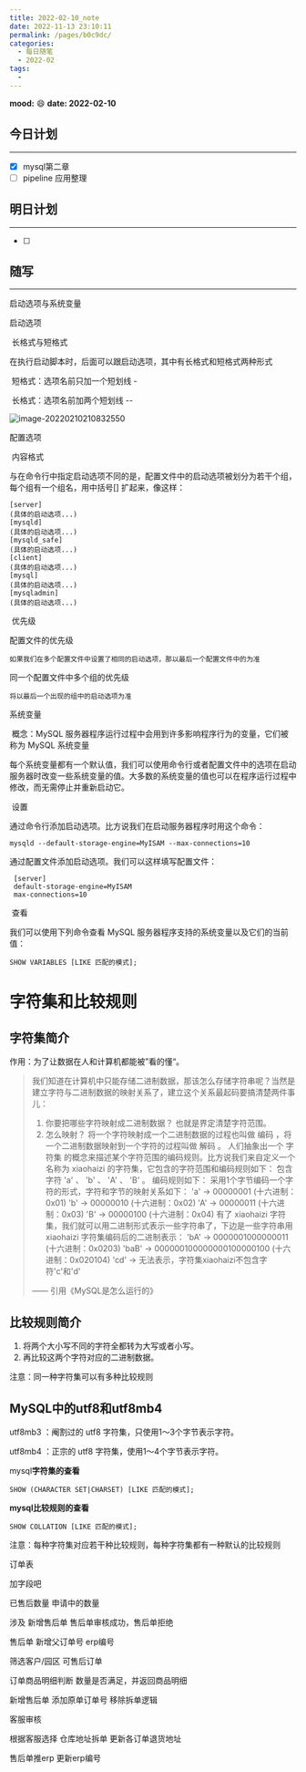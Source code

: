 ```yaml
---
title: 2022-02-10_note
date: 2022-11-13 23:10:11
permalink: /pages/b0c9dc/
categories:
  - 每日随笔
  - 2022-02
tags:
  - 
---
```

**mood:** :smile:  									**date: 2022-02-10**  

## 今日计划  
------
- [x]  mysql第二章
- [ ]  pipeline 应用整理
## 明日计划  
------
- [ ]  
## 随写 
------

启动选项与系统变量

启动选项

​	长格式与短格式

​	在执行启动脚本时，后面可以跟启动选项，其中有长格式和短格式两种形式

​	短格式：选项名前只加一个短划线 - 

​	长格式：选项名前加两个短划线 -- 

![image-20220210210832550](https://img.ggball.top/picGo/image-20220210210832550.png)

配置选项

​	内容格式

与在命令行中指定启动选项不同的是，配置文件中的启动选项被划分为若干个组，每个组有一个组名，用中括号[] 扩起来，像这样：

```
[server] 
(具体的启动选项...) 
[mysqld] 
(具体的启动选项...) 
[mysqld_safe] 
(具体的启动选项...) 
[client] 
(具体的启动选项...) 
[mysql] 
(具体的启动选项...) 
[mysqladmin] 
(具体的启动选项...)
```

​	优先级

配置文件的优先级

	如果我们在多个配置文件中设置了相同的启动选项，那以最后一个配置文件中的为准

同一个配置文件中多个组的优先级

```
将以最后一个出现的组中的启动选项为准
```

系统变量

​	概念：MySQL 服务器程序运行过程中会用到许多影响程序行为的变量，它们被称为 MySQL 系统变量

​	每个系统变量都有一个默认值，我们可以使用命令行或者配置文件中的选项在启动服务器时改变一些系统变量的值。大多数的系统变量的值也可以在程序运行过程中修改，而无需停止并重新启动它。

​	设置

通过命令行添加启动选项。比方说我们在启动服务器程序时用这个命令：

```
mysqld --default-storage-engine=MyISAM --max-connections=10
```

通过配置文件添加启动选项。我们可以这样填写配置文件：

```
 [server]
 default-storage-engine=MyISAM 
 max-connections=10
```

​	查看

我们可以使用下列命令查看 MySQL 服务器程序支持的系统变量以及它们的当前值：

```
SHOW VARIABLES [LIKE 匹配的模式];
```



# 字符集和比较规则

## 字符集简介

作用：为了让数据在人和计算机都能被”看的懂“。

> 我们知道在计算机中只能存储二进制数据，那该怎么存储字符串呢？当然是建立字符与二进制数据的映射关系了，建立这个关系最起码要搞清楚两件事儿：
> 1. 你要把哪些字符映射成二进制数据？
> 也就是界定清楚字符范围。
> 2. 怎么映射？
> 将一个字符映射成一个二进制数据的过程也叫做 编码 ，将一个二进制数据映射到一个字符的过程叫做 解码 。
> 人们抽象出一个 字符集 的概念来描述某个字符范围的编码规则。比方说我们来自定义一个名称为 xiaohaizi 的字符集，它包含的字符范围和编码规则如下：
> 包含字符 'a' 、 'b' 、 'A' 、 'B' 。
> 编码规则如下：
> 采用1个字节编码一个字符的形式，字符和字节的映射关系如下：
>  'a' -> 00000001 (十六进制：0x01) 
>  'b' -> 00000010 (十六进制：0x02) 
>  'A' -> 00000011 (十六进制：0x03) 
>  'B' -> 00000100 (十六进制：0x04)
> 有了 xiaohaizi 字符集，我们就可以用二进制形式表示一些字符串了，下边是一些字符串用 xiaohaizi 字符集编码后的二进制表示：
> 'bA' -> 0000001000000011  (十六进制：0x0203) 
> 'baB' -> 000000100000000100000100  (十六进制：0x020104) 
> 'cd' -> 无法表示，字符集xiaohaizi不包含字符'c'和'd'
>
> —— 引用《MySQL是怎么运行的》

## 比较规则简介

1. 将两个大小写不同的字符全都转为大写或者小写。
2. 再比较这两个字符对应的二进制数据。

注意：同一种字符集可以有多种比较规则



## MySQL中的utf8和utf8mb4



utf8mb3 ：阉割过的 utf8 字符集，只使用1～3个字节表示字符。

utf8mb4 ：正宗的 utf8 字符集，使用1～4个字节表示字符。



 mysql**字符集的查看**

```
SHOW (CHARACTER SET|CHARSET) [LIKE 匹配的模式];
```

**mysql比较规则的查看**

```
SHOW COLLATION [LIKE 匹配的模式];
```

注意：每种字符集对应若干种比较规则，每种字符集都有一种默认的比较规则



订单表 

加字段吧

 已售后数量 申请中的数量 



涉及 新增售后单  售后单审核成功，售后单拒绝



售后单 新增父订单号  erp编号





筛选客户/园区 可售后订单

订单商品明细判断 数量是否满足，并返回商品明细

新增售后单 添加原单订单号  移除拆单逻辑



客服审核

根据客服选择 仓库地址拆单 更新各订单退货地址



售后单推erp 更新erp编号






